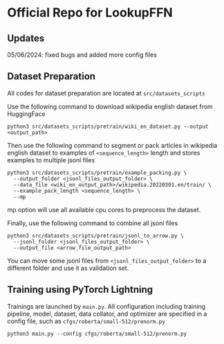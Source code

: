 # Official Repo for LookupFFN

## Updates
05/06/2024: fixed bugs and added more config files

## Dataset Preparation
All codes for dataset preparation are located at `src/datasets_scripts`

Use the following command to download wikipedia english dataset from HuggingFace
```
python3 src/datasets_scripts/pretrain/wiki_en_dataset.py --output <output_path>
```

Then use the following command to segment or pack articles in wikipedia english dataset to examples of `<sequence_length>` length and stores examples to multiple jsonl files
```
python3 src/datasets_scripts/pretrain/example_packing.py \
  --output_folder <jsonl_files_output_folder> \
  --data_file <wiki_en_output_path>/wikipedia.20220301.en/train/ \
  --example_pack_length <sequence_length> \
  --mp
```
mp option will use all available cpu cores to preprocess the dataset.

Finally, use the following command to combine all jsonl files
```
python3 src/datasets_scripts/pretrain/jsonl_to_arrow.py \
  --jsonl_folder <jsonl_files_output_folder> \
  --output_file <arrow_file_output_path>
```
You can move some jsonl files from `<jsonl_files_output_folder>` to a different folder and use it as validation set.

## Training using PyTorch Lightning
Trainings are launched by `main.py`. All configuration including training pipeline, model, dataset, data collator, and optimizer are specified in a config file, such as `cfgs/roberta/small-512/prenorm.py`
```
python3 main.py --config cfgs/roberta/small-512/prenorm.py
```
